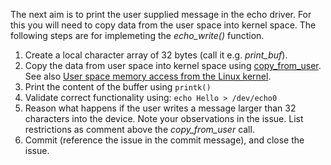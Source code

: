 The next aim is to print the user supplied message in the echo driver. 
For this you will need to copy data from the user space 
into kernel space.
The following steps are for implemeting the *echo_write()* function.

1. Create a local character array of 32 bytes (call it e.g. *print_buf*). 
2. Copy the data from user space into kernel space using [copy_from_user](https://www.kernel.org/doc/htmldocs/kernel-api/API---copy-from-user.html). See also [User space memory access from the Linux kernel](https://developer.ibm.com/articles/l-kernel-memory-access/).
3. Print the content of the buffer using `printk()`
4. Validate correct functionality using: ```echo Hello > /dev/echo0```
5. Reason what happens if the user writes a message larger than 32 characters into the device. Note your observations in the issue. List restrictions as comment above the *copy_from_user* call.
6. Commit (reference the issue in the commit message), and close the issue.
